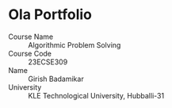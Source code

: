 # Ola Portfolio

<dl>
<dt>Course Name</dt>
<dd>Algorithmic Problem Solving</dd>
<dt>Course Code</dt>
<dd>23ECSE309</dd>
<dt>Name</dt>
<dd>Girish Badamikar</dd>
<dt>University</dt>
<dd>KLE Technological University, Hubballi-31</dd>
</dl>

